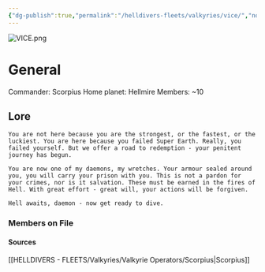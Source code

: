 ```yaml
---
{"dg-publish":true,"permalink":"/helldivers-fleets/valkyries/vice/","noteIcon":"","created":"2024-04-02T21:22:07.599+02:00","updated":"2024-04-02T21:58:59.665+02:00"}
---
```


![VICE.png](/img/user/Images/VICE.png)
# General
Commander: Scorpius
Home planet: Hellmire
Members: ~10

## Lore
`You are not here because you are the strongest, or the fastest, or the luckiest. You are here because you failed Super Earth. Really, you failed yourself. But we offer a road to redemption - your penitent journey has begun.` 

`You are now one of my daemons, my wretches. Your armour sealed around you, you will carry your prison with you. This is not a pardon for your crimes, nor is it salvation. These must be earned in the fires of Hell. With great effort - great will, your actions will be forgiven.` 

`Hell awaits, daemon - now get ready to dive.`

### Members on File

#### Sources
[[HELLDIVERS - FLEETS/Valkyries/Valkyrie Operators/Scorpius\|Scorpius]]
